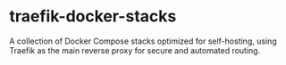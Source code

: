 # traefik-docker-stacks
A collection of Docker Compose stacks optimized for self-hosting, using Traefik as the main reverse proxy for secure and automated routing.
